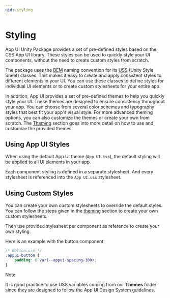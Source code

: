 ```yaml
---
uid: styling
---
```


# Styling

App UI Unity Package provides a set of pre-defined styles 
based on the CSS App UI library. 
These styles can be used to quickly style your UI components, 
without the need to create custom styles from scratch.

The package uses the [BEM](http://getbem.com/)
naming convention for its [USS](xref:UIE-USS) 
(Unity Style Sheet) classes. 
This makes it easy to create and apply consistent styles to different elements in your UI.
You can use these classes to define styles for individual UI elements 
or to create custom stylesheets for your entire app.

In addition, App UI provides a set of pre-defined themes to help you 
quickly style your UI. These themes are designed to ensure consistency throughout your app. 
You can choose from several color schemes and typography styles that best 
fit your app's visual style. For more advanced theming options, you can also 
customize the themes or create your own from scratch. 
The [Theming](xref:theming) section goes into more detail on how to use and customize the provided 
themes.

## Using App UI Styles

When using the default App UI theme (`App UI.tss`), 
the default styling will be applied to all UI elements in your app.

Each component styling is defined in a separate stylesheet.
And every stylesheet is referenced into the `App UI.uss` stylesheet.

## Using Custom Styles

You can create your own custom stylesheets to override the default styles.
You can follow the steps given in the [theming](xref:theming) section to create your own custom stylesheets.

Then use provided stylesheet per component as reference to create your own styling.

Here is an example with the button component:

```css
/* Button.uss */
.appui-button {
    padding: 0 var(--appui-spacing-100);
}
```

> [!NOTE]
> It is good practice to use USS variables coming from our **Themes** folder 
> since they are designed to follow the App UI Design System guidelines.

